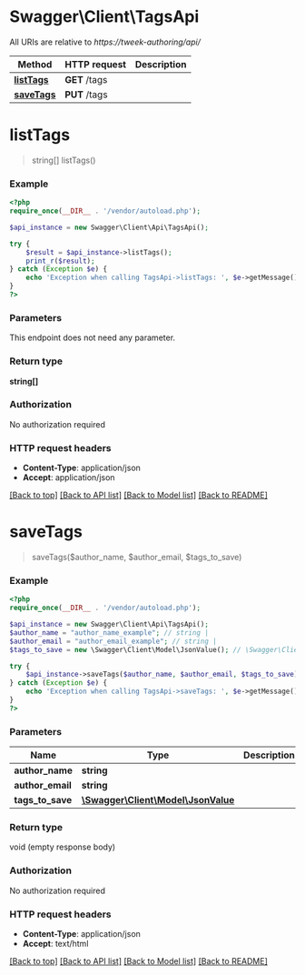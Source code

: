 # Swagger\Client\TagsApi

All URIs are relative to *https://tweek-authoring/api/*

Method | HTTP request | Description
------------- | ------------- | -------------
[**listTags**](TagsApi.md#listtags) | **GET** /tags | 
[**saveTags**](TagsApi.md#savetags) | **PUT** /tags | 


# **listTags**
> string[] listTags()





### Example
```php
<?php
require_once(__DIR__ . '/vendor/autoload.php');

$api_instance = new Swagger\Client\Api\TagsApi();

try {
    $result = $api_instance->listTags();
    print_r($result);
} catch (Exception $e) {
    echo 'Exception when calling TagsApi->listTags: ', $e->getMessage(), PHP_EOL;
}
?>
```

### Parameters
This endpoint does not need any parameter.

### Return type

**string[]**

### Authorization

No authorization required

### HTTP request headers

 - **Content-Type**: application/json
 - **Accept**: application/json

[[Back to top]](#) [[Back to API list]](../../README.md#documentation-for-api-endpoints) [[Back to Model list]](../../README.md#documentation-for-models) [[Back to README]](../../README.md)

# **saveTags**
> saveTags($author_name, $author_email, $tags_to_save)





### Example
```php
<?php
require_once(__DIR__ . '/vendor/autoload.php');

$api_instance = new Swagger\Client\Api\TagsApi();
$author_name = "author_name_example"; // string | 
$author_email = "author_email_example"; // string | 
$tags_to_save = new \Swagger\Client\Model\JsonValue(); // \Swagger\Client\Model\JsonValue | 

try {
    $api_instance->saveTags($author_name, $author_email, $tags_to_save);
} catch (Exception $e) {
    echo 'Exception when calling TagsApi->saveTags: ', $e->getMessage(), PHP_EOL;
}
?>
```

### Parameters

Name | Type | Description  | Notes
------------- | ------------- | ------------- | -------------
 **author_name** | **string**|  |
 **author_email** | **string**|  |
 **tags_to_save** | [**\Swagger\Client\Model\JsonValue**](../Model/JsonValue.md)|  |

### Return type

void (empty response body)

### Authorization

No authorization required

### HTTP request headers

 - **Content-Type**: application/json
 - **Accept**: text/html

[[Back to top]](#) [[Back to API list]](../../README.md#documentation-for-api-endpoints) [[Back to Model list]](../../README.md#documentation-for-models) [[Back to README]](../../README.md)

